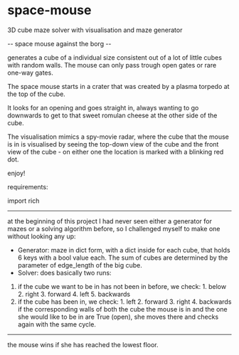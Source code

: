 # space-mouse

3D cube maze solver with visualisation and maze generator

-- space mouse against the borg --

generates a cube of a individual size consistent out of a lot of little cubes with random walls.
The mouse can only pass trough open gates or rare one-way gates. 

The space mouse starts in a crater that was created by a plasma torpedo at the top of the cube.

It looks for an opening and goes straight in, always wanting to go downwards to get to that sweet romulan cheese
at the other side of the cube. 

The visualisation mimics a spy-movie radar, where the cube that the mouse is in is visualised by seeing 
the top-down view of the cube and the front view of the cube - on either one the location is marked with a blinking
red dot. 

enjoy!

requirements:

import rich

------------
at the beginning of this project I had never seen either a generator for mazes or a solving algorithm before,
so I challenged myself to make one without looking any up:
- Generator:
maze in dict form, with a dict inside for each cube, that holds 6 keys with a bool value each.
The sum of cubes are determined by the parameter of edge_length of the big cube.
- Solver:
does basically two runs:
1. if the cube we want to be in has not been in before, we check: 1. below 2. right 3. forward 4. left 5. backwards
2. if the cube has been in, we check: 1. left 2. forward 3. right 4. backwards
if the corresponding walls of both the cube the mouse is in and the one she would like to be in are True (open), she moves there and checks again with the same cycle.
------------
the mouse wins if she has reached the lowest floor. 

